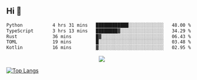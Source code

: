 ## Hi 👋

<!--START_SECTION:waka-->

```txt
Python           4 hrs 31 mins   ████████████░░░░░░░░░░░░░   48.00 %
TypeScript       3 hrs 13 mins   ████████▓░░░░░░░░░░░░░░░░   34.29 %
Rust             36 mins         █▓░░░░░░░░░░░░░░░░░░░░░░░   06.43 %
TOML             19 mins         █░░░░░░░░░░░░░░░░░░░░░░░░   03.48 %
Kotlin           16 mins         ▓░░░░░░░░░░░░░░░░░░░░░░░░   02.95 %
```

<!--END_SECTION:waka-->

<p align="center">
  <a href="https://wakatime.com/@d93f0e24-e3ad-4f8d-9b8b-385bab9124f6">
    <img src="https://wakatime.com/badge/user/d93f0e24-e3ad-4f8d-9b8b-385bab9124f6.svg" />
  </a>
</p>

[![Top Langs](https://github-readme-stats.vercel.app/api/top-langs/?username=sqlmerr&layout=donut-vertical&theme=ocean_dark)](https://github.com/anuraghazra/github-readme-stats)
